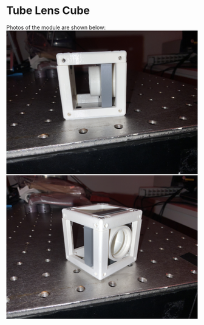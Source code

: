 # Tube Lens Cube

Photos of the module are shown below:
![alt text](https://github.com/schultzlab/ultra-cheap-light-field-microscope/blob/mess-from-zzy/Photos%20of%20LFM/Tube%20lens%201.jpg "Tube lens 1")
![alt text](https://github.com/schultzlab/ultra-cheap-light-field-microscope/blob/mess-from-zzy/Photos%20of%20LFM/Tube%20lens%202.jpg "Tube lens 2")
